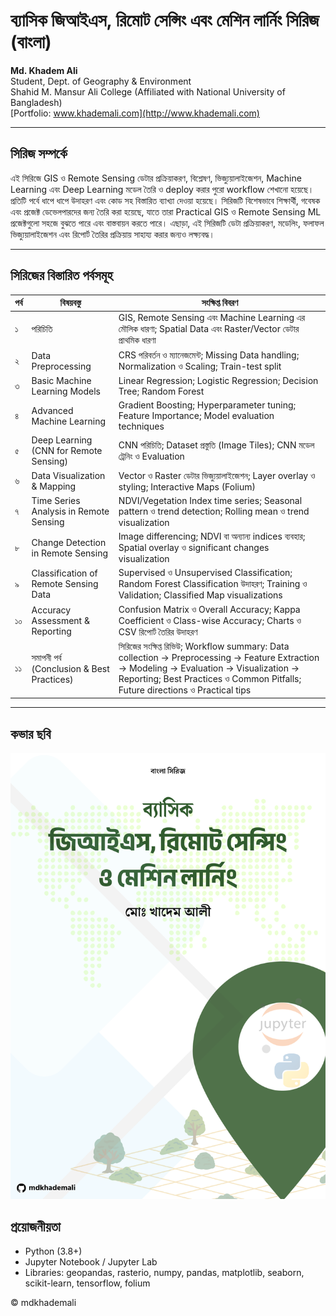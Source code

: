 # ব্যাসিক জিআইএস, রিমোট সেন্সিং এবং মেশিন লার্নিং সিরিজ (বাংলা)

**Md. Khadem Ali**  
Student, Dept. of Geography & Environment  
Shahid M. Mansur Ali College (Affiliated with National University of Bangladesh)  
[Portfolio: www.khademali.com](http://www.khademali.com)

---

## সিরিজ সম্পর্কে

এই সিরিজে GIS ও Remote Sensing ডেটার প্রক্রিয়াকরণ, বিশ্লেষণ, ভিজ্যুয়ালাইজেশন, Machine Learning এবং Deep Learning মডেল তৈরি ও deploy করার পুরো workflow শেখানো হয়েছে। প্রতিটি পর্বে ধাপে ধাপে উদাহরণ এবং কোড সহ বিস্তারিত ব্যাখ্যা দেওয়া হয়েছে। সিরিজটি বিশেষভাবে শিক্ষার্থী, গবেষক এবং প্রজেক্ট ডেভেলপারদের জন্য তৈরি করা হয়েছে, যাতে তারা Practical GIS ও Remote Sensing ML প্রজেক্টগুলো সহজে বুঝতে পারে এবং বাস্তবায়ন করতে পারে। এছাড়া, এই সিরিজটি ডেটা প্রক্রিয়াকরণ, মডেলিং, ফলাফল ভিজ্যুয়ালাইজেশন এবং রিপোর্ট তৈরির প্রক্রিয়ায় সাহায্য করার জন্যও লক্ষ্যবদ্ধ। 
  
---

## সিরিজের বিস্তারিত পর্বসমূহ

| পর্ব | বিষয়বস্তু | সংক্ষিপ্ত বিবরণ |
|------|------------|----------------|
| ১ | পরিচিতি | GIS, Remote Sensing এবং Machine Learning এর মৌলিক ধারণা; Spatial Data এবং Raster/Vector ডেটার প্রাথমিক ধারণা |
| ২ | Data Preprocessing | CRS পরিবর্তন ও ম্যানেজমেন্ট; Missing Data handling; Normalization ও Scaling; Train-test split |
| ৩ | Basic Machine Learning Models | Linear Regression; Logistic Regression; Decision Tree; Random Forest |
| ৪ | Advanced Machine Learning | Gradient Boosting; Hyperparameter tuning; Feature Importance; Model evaluation techniques |
| ৫ | Deep Learning (CNN for Remote Sensing) | CNN পরিচিতি; Dataset প্রস্তুতি (Image Tiles); CNN মডেল ট্রেনিং ও Evaluation |
| ৬ | Data Visualization & Mapping | Vector ও Raster ডেটার ভিজ্যুয়ালাইজেশন; Layer overlay ও styling; Interactive Maps (Folium) |
| ৭ | Time Series Analysis in Remote Sensing | NDVI/Vegetation Index time series; Seasonal pattern ও trend detection; Rolling mean ও trend visualization |
| ৮ | Change Detection in Remote Sensing | Image differencing; NDVI বা অন্যান্য indices ব্যবহার; Spatial overlay ও significant changes visualization |
| ৯ | Classification of Remote Sensing Data | Supervised ও Unsupervised Classification; Random Forest Classification উদাহরণ; Training ও Validation; Classified Map visualizations |
| ১০ | Accuracy Assessment & Reporting | Confusion Matrix ও Overall Accuracy; Kappa Coefficient ও Class-wise Accuracy; Charts ও CSV রিপোর্ট তৈরির উদাহরণ |
| ১১ | সমাপনী পর্ব (Conclusion & Best Practices) | সিরিজের সংক্ষিপ্ত রিভিউ; Workflow summary: Data collection → Preprocessing → Feature Extraction → Modeling → Evaluation → Visualization → Reporting; Best Practices ও Common Pitfalls; Future directions ও Practical tips |

---

## কভার ছবি

![সিরিজ কভার পেজ](coverpage.png)


## প্রয়োজনীয়তা

- Python (3.8+)  
- Jupyter Notebook / Jupyter Lab  
- Libraries: geopandas, rasterio, numpy, pandas, matplotlib, seaborn, scikit-learn, tensorflow, folium

© mdkhademali